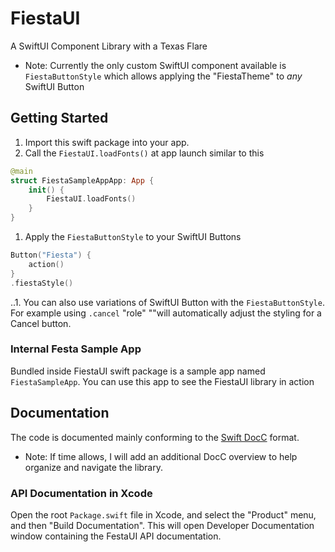 # FiestaUI
A SwiftUI Component Library with a Texas Flare
- Note: Currently the only custom SwiftUI component available is `FiestaButtonStyle` which allows applying the "FiestaTheme" to _any_ SwiftUI Button

## Getting Started
1. Import this swift package into your app.
1. Call the `FiestaUI.loadFonts()` at app launch similar to this
```swift
@main
struct FiestaSampleAppApp: App {
    init() {
        FiestaUI.loadFonts()
    }
}
```
1. Apply the `FiestaButtonStyle` to your SwiftUI Buttons
```swift
Button("Fiesta") {
    action()
}
.fiestaStyle()
```
..1. You can also use variations of SwiftUI Button with the `FiestaButtonStyle`. For example using `.cancel` "role" ""will automatically adjust the styling for a Cancel button.

### Internal Festa Sample App
Bundled inside FiestaUI swift package is a sample app named `FiestaSampleApp`. You can use this app to see the FiestaUI library in action

## Documentation
The code is documented mainly conforming to the [Swift DocC](https://developer.apple.com/documentation/docc) format.
- Note: If time allows, I will add an additional DocC overview to help organize and navigate the library.

### API Documentation in Xcode
Open the root `Package.swift` file in Xcode, and select the "Product" menu, and then "Build Documentation". 
This will open Developer Documentation window containing the FestaUI API documentation.

